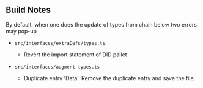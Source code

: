 
## Build Notes

By default, when one does the update of types from chain below two errors may pop-up

* `src/interfaces/extraDefs/types.ts`.
  - Revert the import statement of DID pallet

* `src/interfaces/augment-types.ts`
  - Duplicate entry 'Data'. Remove the duplicate entry and save the file.

